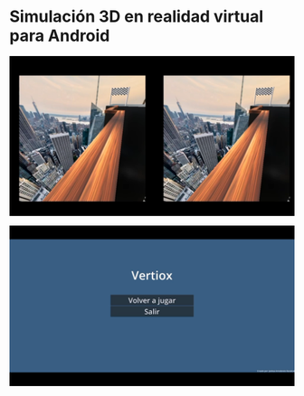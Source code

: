 # Simulación 3D en realidad virtual para Android

![alt text](img/image.png)

![alt text](img/image-1.png)